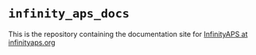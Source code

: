 # `infinity_aps_docs`
This is the repository containing the documentation site for [InfinityAPS at infinityaps.org](http://infinityaps.org)
